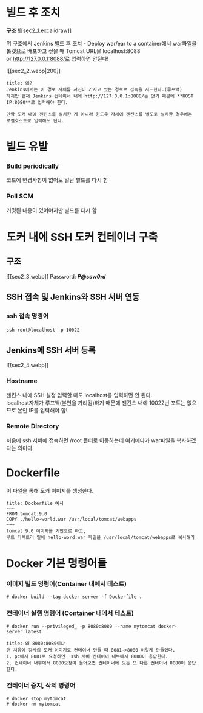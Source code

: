 # 빌드 후 조치 

**구조**
![[sec2_1.excalidraw]]

위 구조에서 Jenkins 빌드 후 조치 - Deploy war/ear to a container에서 war파일을 톰캣으로 배포하고 싶을 때 Tomcat URL을 localhost:8088 or http://127.0.0.1:8088/로 입력하면 안된다!

![[sec2_2.webp|200]]

```ad-question
title: 왜?
Jenkins에서는 이 경로 자체를 자신이 가지고 있는 경로로 접속을 시도한다.(루프백)
하지만 현재 Jenkins 컨테이너 내에 http://127.0.0.1:8088/는 없기 때문에 **HOST IP:8080**로 입력해야 한다.

만약 도커 내에 젠킨스를 설치한 게 아니라 윈도우 자체에 젠킨스를 별도로 설치한 경우에는 로컬호스트로 입력해도 된다.
```

# 빌드 유발
### Build periodically
코드에 변경사항이 없어도 일단 빌드를 다시 함  
### Poll SCM
커밋된 내용이 있어야지만 빌드를 다시 함

# 도커 내에 SSH 도커 컨테이너 구축

## 구조
![[sec2_3.webp]]
Password: **_P@ssw0rd_**

## SSH 접속 및 Jenkins와 SSH 서버 연동
### ssh 접속 명령어
`ssh root@localhost -p 10022` 

## Jenkins에 SSH 서버 등록
![[sec2_4.webp]]
### Hostname
젠킨스 내에 SSH 설정 입력할 때도 localhost를 입력하면 안 된다.  
localhost자체가 루프백(본인을 가리킴)하기 때문에 젠킨스 내에 10022번 포트는 없으므로  본인 IP를 입력해야 함!

### Remote Directory
처음에 ssh 서버에 접속하면 /root 폴더로 이동하는데 여기에다가 war파일을 복사하겠다는 의미다.


# Dockerfile
이 파일을 통해 도커 이미지를 생성한다.

```ad-note
title: Dockerfile 예시
~~~
FROM tomcat:9.0 
COPY ./hello-world.war /usr/local/tomcat/webapps
~~~
tomcat:9.0 이미지를 기반으로 하고,  
루트 디렉토리 밑에 hello-word.war 파일을 /usr/local/tomcat/webapps로 복사해라
```

# Docker 기본 명령어들
### 이미지 빌드 명령어(Container 내에서 테스트)
`# docker build --tag docker-server -f Dockerfile .`

### 컨테이너 실행 명령어 (Container 내에서 테스트)
`# docker run --privileged_ -p 8080:8080 --name mytomcat docker-server:latest`

```ad-question
title: 왜 8080:8080이냐
맨 처음에 강사의 도커 이미지로 컨테이너 만들 때 8081->8080 이렇게 만들었다.  
1. pc에서 8081로 요청하면  ssh 서버 컨테이너 내부에서 8080이 응답한다.
2. 컨테이너 내부에서 8080요청이 들어오면 컨테이너에 있는 또 다른 컨테이너 8080이 응답한다.
```

### 컨테이너 중지, 삭제  명령어
`# docker stop mytomcat`  
`# docker rm mytomcat`